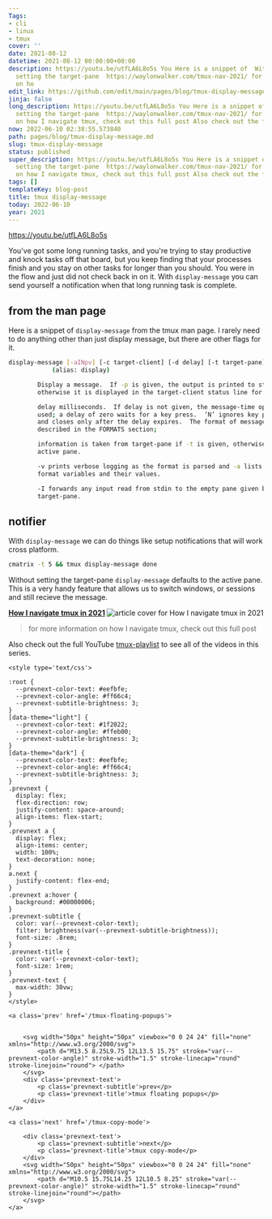 ```yaml
---
Tags:
- cli
- linux
- tmux
cover: ''
date: 2021-08-12
datetime: 2021-08-12 00:00:00+00:00
description: https://youtu.be/utfLA6L8o5s You Here is a snippet of  With  Without
  setting the target-pane  https://waylonwalker.com/tmux-nav-2021/ for more information
  on ho
edit_link: https://github.com/edit/main/pages/blog/tmux-display-message.md
jinja: false
long_description: https://youtu.be/utfLA6L8o5s You Here is a snippet of  With  Without
  setting the target-pane  https://waylonwalker.com/tmux-nav-2021/ for more information
  on how I navigate tmux, check out this full post Also check out the full YouTube
now: 2022-06-10 02:38:55.573840
path: pages/blog/tmux-display-message.md
slug: tmux-display-message
status: published
super_description: https://youtu.be/utfLA6L8o5s You Here is a snippet of  With  Without
  setting the target-pane  https://waylonwalker.com/tmux-nav-2021/ for more information
  on how I navigate tmux, check out this full post Also check out the full YouTube
tags: []
templateKey: blog-post
title: tmux display-message
today: 2022-06-10
year: 2021
---
```


https://youtu.be/utfLA6L8o5s

You've got some long running tasks, and you're trying to stay productive and
knock tasks off that board, but you keep finding that your processes finish and
you stay on other tasks for longer than you should.  You were in the flow and
just did not check back in on it.  With `display-message` you can send yourself
a notification when that long running task is complete.

## from the man page

Here is a snippet of `display-message` from the tmux man page.  I rarely need
to do anything other than just display message, but there are other flags for
it.

``` bash
display-message [-aINpv] [-c target-client] [-d delay] [-t target-pane] [message]
            (alias: display)

        Display a message.  If -p is given, the output is printed to stdout,
        otherwise it is displayed in the target-client status line for up to

        delay milliseconds.  If delay is not given, the message-time option is
        used; a delay of zero waits for a key press.  ‘N’ ignores key presses
        and closes only after the delay expires.  The format of message is
        described in the FORMATS section;

        information is taken from target-pane if -t is given, otherwise the
        active pane.

        -v prints verbose logging as the format is parsed and -a lists the
        format variables and their values.

        -I forwards any input read from stdin to the empty pane given by
        target-pane.
```

## notifier

With `display-message` we can do things like setup notifications that will work
cross platform.

``` bash
cmatrix -t 5 && tmux display-message done
```

Without setting the target-pane `display-message` defaults to the active pane.
This is a very handy feature that allows us to switch windows, or sessions and
still recieve the message.



  <div class="onelinelink-wrapper">
      <a class="onelinelink" href="https://waylonwalker.com/tmux-nav-2021/">
          <img style="float: right;" align='right' src="https://images.waylonwalker.com/tmux-nav-2021-og_250x140.png" alt="article cover for 
 How I navigate tmux in 2021
"/>
          <p><strong>
 How I navigate tmux in 2021
</strong></p>
      </a>
  </div>


> for more information on how I navigate tmux, check out this full post


Also check out the full YouTube
[tmux-playlist](https://www.youtube.com/playlist?list=PLTRNG6WIHETB4reAxbWza3CZeP9KL6Bkr)
to see all of the videos in this series.
<div class='prevnext'>

    <style type='text/css'>

    :root {
      --prevnext-color-text: #eefbfe;
      --prevnext-color-angle: #ff66c4;
      --prevnext-subtitle-brightness: 3;
    }
    [data-theme="light"] {
      --prevnext-color-text: #1f2022;
      --prevnext-color-angle: #ffeb00;
      --prevnext-subtitle-brightness: 3;
    }
    [data-theme="dark"] {
      --prevnext-color-text: #eefbfe;
      --prevnext-color-angle: #ff66c4;
      --prevnext-subtitle-brightness: 3;
    }
    .prevnext {
      display: flex;
      flex-direction: row;
      justify-content: space-around;
      align-items: flex-start;
    }
    .prevnext a {
      display: flex;
      align-items: center;
      width: 100%;
      text-decoration: none;
    }
    a.next {
      justify-content: flex-end;
    }
    .prevnext a:hover {
      background: #00000006;
    }
    .prevnext-subtitle {
      color: var(--prevnext-color-text);
      filter: brightness(var(--prevnext-subtitle-brightness));
      font-size: .8rem;
    }
    .prevnext-title {
      color: var(--prevnext-color-text);
      font-size: 1rem;
    }
    .prevnext-text {
      max-width: 30vw;
    }
    </style>
    
    <a class='prev' href='/tmux-floating-popups'>
    

        <svg width="50px" height="50px" viewbox="0 0 24 24" fill="none" xmlns="http://www.w3.org/2000/svg">
            <path d="M13.5 8.25L9.75 12L13.5 15.75" stroke="var(--prevnext-color-angle)" stroke-width="1.5" stroke-linecap="round" stroke-linejoin="round"> </path>
        </svg>
        <div class='prevnext-text'>
            <p class='prevnext-subtitle'>prev</p>
            <p class='prevnext-title'>tmux floating popups</p>
        </div>
    </a>
    
    <a class='next' href='/tmux-copy-mode'>
    
        <div class='prevnext-text'>
            <p class='prevnext-subtitle'>next</p>
            <p class='prevnext-title'>tmux copy-mode</p>
        </div>
        <svg width="50px" height="50px" viewbox="0 0 24 24" fill="none" xmlns="http://www.w3.org/2000/svg">
            <path d="M10.5 15.75L14.25 12L10.5 8.25" stroke="var(--prevnext-color-angle)" stroke-width="1.5" stroke-linecap="round" stroke-linejoin="round"></path>
        </svg>
    </a>
  </div>